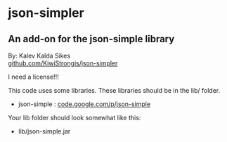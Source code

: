 json-simpler
============
An add-on for the json-simple library
-------------------------------------

By: Kalev Kalda Sikes  
[github.com/KiwiStrongis/json-simpler](https://github.com/KiwiStrongis/json-simpler)

I need a license!!!

This code uses some libraries. These libraries should be in the lib/ folder.
 * json-simple : [code.google.com/p/json-simple](http://code.google.com/p/json-simple/)

Your lib folder should look somewhat like this:
 * lib/json-simple.jar
